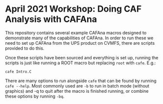  # April 2021 Workshop: Doing CAF Analysis with CAFAna

 This repository contains several example CAFAna macros designed to demonstrate many of the capabilities of CAFAna. In order to run these we need to set up CAFAna from the UPS product on CVMFS, there are scripts provided to do this.

 Once these scripts have been sourced and everything is set up, running the scripts is just like running a ROOT macro but replacing `root` with `cafe`. E.g.:

 ```cafe Intro.C```

 There are many options to run alongside `cafe` that can be found by running `cafe --help`. Most commonly used are `-b` to run in batch mode (without graphics) and -q to quit after the macro is finished running, or combine these options by running `-bq`.

